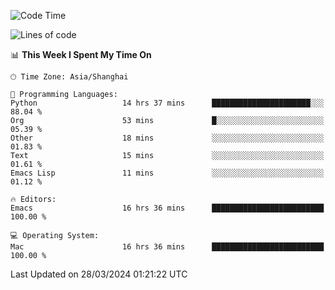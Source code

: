 <!--START_SECTION:waka-->
![Code Time](http://img.shields.io/badge/Code%20Time-1%2C881%20hrs%2032%20mins-blue)

![Lines of code](https://img.shields.io/badge/From%20Hello%20World%20I%27ve%20Written-291.9%20thousand%20lines%20of%20code-blue)

📊 **This Week I Spent My Time On** 

```text
🕑︎ Time Zone: Asia/Shanghai

💬 Programming Languages: 
Python                   14 hrs 37 mins      ██████████████████████░░░   88.04 % 
Org                      53 mins             █░░░░░░░░░░░░░░░░░░░░░░░░   05.39 % 
Other                    18 mins             ░░░░░░░░░░░░░░░░░░░░░░░░░   01.83 % 
Text                     15 mins             ░░░░░░░░░░░░░░░░░░░░░░░░░   01.61 % 
Emacs Lisp               11 mins             ░░░░░░░░░░░░░░░░░░░░░░░░░   01.12 % 

🔥 Editors: 
Emacs                    16 hrs 36 mins      █████████████████████████   100.00 % 

💻 Operating System: 
Mac                      16 hrs 36 mins      █████████████████████████   100.00 % 
```


 Last Updated on 28/03/2024 01:21:22 UTC
<!--END_SECTION:waka-->
